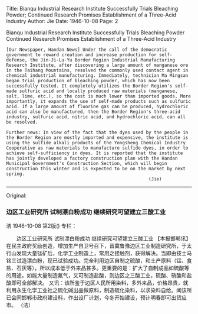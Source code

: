 Title: Bianqu Industrial Research Institute Successfully Trials Bleaching Powder; Continued Research Promises Establishment of a Three-Acid Industry
Author: Jie
Date: 1946-10-08
Page: 2

Bianqu Industrial Research Institute
    Successfully Trials Bleaching Powder
    Continued Research Promises Establishment of a Three-Acid Industry

    [Our Newspaper, Handan News] Under the call of the democratic government to reward creation and increase production for self-defense, the Jin-Ji-Lu-Yu Border Region Industrial Manufacturing Research Institute, after discovering a large amount of manganese ore in the Taihang Mountains, resolved the commonly used contact agent in chemical industrial manufacturing. Immediately, technician Ma Mingsan began trial production of bleaching powder, which has now been successfully tested. It completely utilizes the Border Region's self-made sulfuric acid and locally produced raw materials (manganese, salt, lime, etc.), so the cost is much lower than imported goods. More importantly, it expands the use of self-made products such as sulfuric acid. If a large amount of fluorine gas can be produced, hydrochloric acid can also be manufactured, then the Border Region's three-acid industry, sulfuric acid, nitric acid, and hydrochloric acid, can all be resolved.

    Further news: In view of the fact that the dyes used by the people in the Border Region are mostly imported and expensive, the institute is using the sulfide alkali products of the Yongsheng Chemical Industry Cooperative as raw materials to manufacture sulfide dyes, in order to achieve self-sufficiency in dyes. It is reported that the institute has jointly developed a factory construction plan with the Handan Municipal Government's Construction Section, which will begin construction this winter and is expected to be on the market by next spring.
                                                          (Jie)



<hr /> 

Original: 


### 边区工业研究所  试制漂白粉成功  继续研究可望建立三酸工业
洁
1946-10-08
第2版()
专栏：

　　边区工业研究所
    试制漂白粉成功
    继续研究可望建立三酸工业
    【本报邯郸讯】在民主政府奖励创造，增加生产自卫号召下，晋冀鲁豫边区工业制造研究所，于太行山发现大量锰矿后，化学工业制造上，常用之接触剂，获得解决。当即由技士马铭三试造漂白粉，现已试验成功。完全利用边区自制之硫酸，和土产原料（锰、食盐、石灰等），所以成本低于外来品甚多。更重要的是：扩大了自制成品如硫酸等的用途，如能大量制造氟气，又可制造盐酸，则边区之三酸工业，硫酸、硝酸和盐酸即可全部解决。
    又讯：该所鉴于边区人民所用染料，多外来品，价格昂贵，就利用永生化学工业社之硫化碱出品做原料，制造硫化染料，以求染料自给。闻该所已会同邯郸市政府建设科，作出设厂计划，今冬开始建设，预计明春即可出货应市。
                                                          （洁）
